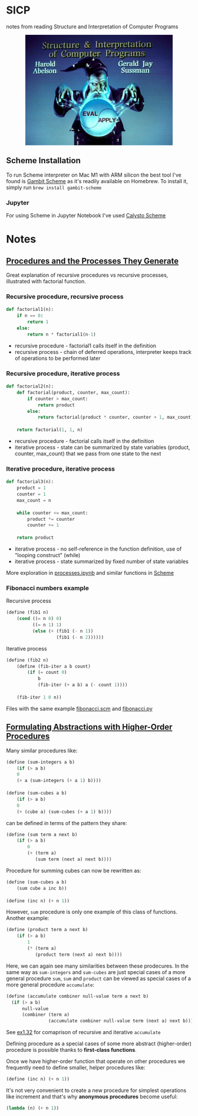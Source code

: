 # SICP
notes from reading Structure and Interpretation of Computer Programs

<p align="center">
<img src="https://github.com/msztylko/SICP/blob/master/docs/wizard.jpeg" data-canonical- width="400" height="300" align="center" />
</p>

## Scheme Installation
To run Scheme interpreter on Mac M1 with ARM silicon the best tool I've found is [Gambit Scheme](https://gambitscheme.org/) as it's readily available on Homebrew. To install it, simply run `brew install gambit-scheme`

### Jupyter
For using Scheme in Jupyter Notebook I've used [Calysto Scheme](https://github.com/Calysto/calysto_scheme)

# Notes

## [Procedures and the Processes They Generate](https://mitpress.mit.edu/sites/default/files/sicp/full-text/book/book-Z-H-11.html#footnote_Temp_48:~:text=Procedures%20and%20the%20Processes%20They%20Generate)

Great explanation of recursive procedures vs recursive processes, illustrated with factorial function. 

### Recursive procedure, recursive process

```python
def factorial1(n):
    if n == 0:
        return 1
    else:
        return n * factorial1(n-1)
```

* recursive procedure - factorial1 calls itself in the definition
* recursive process - chain of deferred operations, interpreter keeps track of operations to be performed later

### Recursive procedure, iterative process

```python
def factorial2(n):
    def factorial(product, counter, max_count):
        if counter > max_count:
            return product
        else:
            return factorial(product * counter, counter + 1, max_count)
            
    return factorial(1, 1, n)    
```

* recursive procedure - factorial calls itself in the definition
* iterative process - state can be summarized by state variables (product, counter, max_count) that we pass from one state to the next

### Iterative procedure, iterative process

```python
def factorial3(n):
    product = 1
    counter = 1
    max_count = n
    
    while counter <= max_count:
        product *= counter
        counter += 1
    
    return product
```

* iterative process - no self-reference in the function definition, use of "looping construct" (while)
* iterative process - state summarized by fixed number of state variables

More exploration in [processes.ipynb](./chapter1/ch1.2/processes.ipynb) and similar functions in [Scheme](./chapter1/ch1.2/processes.scm)

### Fibonacci numbers example

Recursive process

```scheme
(define (fib1 n)
    (cond ((= n 0) 0)
          ((= n 1) 1)
          (else (+ (fib1 (- n 1))
                   (fib1 (- n 2))))))
```

Iterative process

```scheme
(define (fib2 n)
    (define (fib-iter a b count)
        (if (= count 0)
            b
            (fib-iter (+ a b) a (- count 1))))
    
    (fib-iter 1 0 n))
```

Files with the same example [fibonacci.scm](./chapter1/ch1.2/fibonacci.scm) and [fibonacci.py](./chapter1/ch1.2/fibonacci.py)

## [Formulating Abstractions with Higher-Order Procedures](https://mitpress.mit.edu/sites/default/files/sicp/full-text/book/book-Z-H-4.html#%_toc_%_sec_1.3)

Many similar procedures like:

```scheme
(define (sum-integers a b)
    (if (> a b)
    0
    (+ a (sum-integers (+ a 1) b))))
    
(define (sum-cubes a b)
    (if (> a b)
    0
    (+ (cube a) (sum-cubes (+ a 1) b))))
```

can be defined in terms of the pattern they share:

```scheme
(define (sum term a next b)
    (if (> a b)
        0
        (+ (term a)
           (sum term (next a) next b))))      
```

Procedure for summing cubes can now be rewritten as:

```scheme
(define (sum-cubes a b)
    (sum cube a inc b))
    
(define (inc n) (+ n 1))
```

However, `sum` procedure is only one example of this class of functions. Another example:

```scheme
(define (product term a next b)
    (if (> a b)
        1
        (* (term a)
           (product term (next a) next b))))
```

Here, we can again see many similarities between these prodecures. In the same way as `sum-integers` and `sum-cubes` are just special cases of a more general procedure `sum`, `sum` and `product` can be viewed as special cases of a more general procedure `accumulate`:

```scheme
(define (accumulate combiner null-value term a next b)
  (if (> a b)
      null-value
      (combiner (term a)
                (accumulate combiner null-value term (next a) next b))))
```
See [ex1.32](./chapter1/ch1.3/ex1.32.scm) for comaprison of recursive and iterative `accumulate`

Defining procedure as a special cases of some more abstract (higher-order) procedure is possible thanks to **first-class functions**.

Once we have higher-order function that operate on other procedures we frequently need to define smaller, helper procedures like:
```scheme
(define (inc n) (+ n 1))
```
It's not very convenient to create a new procedure for simplest operations like increment and that's why **anonymous procedures** become useful:
```scheme
(lambda (n) (+ n 1))
```

